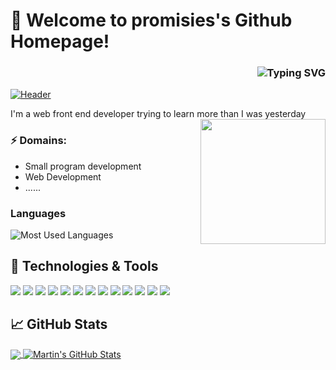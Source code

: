 # 🎉 Welcome to promisies's Github Homepage!
<h3 align="right"><img src="https://readme-typing-svg.demolab.com?font=Fira+Code&size=30&duration=4000&pause=4998&color=F767D2FF&vCenter=true&repeat=false&width=435&lines=Hi,+ visitor🌹" alt="Typing SVG" /> </h1>

[![Header](https://raw.githubusercontent.com/MartinHeinz/MartinHeinz/master/readme_header.png "Header")](https://martinheinz.dev/)

I'm a web front end developer trying to learn more than I was yesterday
<img align='right' src='https://media.giphy.com/media/bcKmIWkUMCjVm/giphy.gif' width='200"'>


### ⚡ Domains:
- Small program development
- Web Development
- ......



### Languages
![Most Used Languages](https://github-readme-stats.vercel.app/api/top-langs/?username=promisies&theme=dark&layout=compact)

## 🔧 Technologies & Tools
![](https://img.shields.io/badge/OS-Linux-informational?style=flat&logo=linux&logoColor=white&color=2bbc8a)
![](https://img.shields.io/badge/Editor-IntelliJ_IDEA-informational?style=flat&logo=intellij-idea&logoColor=white&color=2bbc8a)
![](https://img.shields.io/badge/Code-Python-informational?style=flat&logo=python&logoColor=white&color=2bbc8a)
![](https://img.shields.io/badge/Code-JavaScript-informational?style=flat&logo=javascript&logoColor=white&color=2bbc8a)
![](https://img.shields.io/badge/Code-Golang-informational?style=flat&logo=go&logoColor=white&color=2bbc8a)
![](https://img.shields.io/badge/Code-Make-informational?style=flat&logo=cmake&logoColor=white&color=2bbc8a)
![](https://img.shields.io/badge/Code-Vue-informational?style=flat&logo=vue.js&logoColor=white&color=2bbc8a)
![](https://img.shields.io/badge/Shell-Bash-informational?style=flat&logo=gnu-bash&logoColor=white&color=2bbc8a)
![](https://img.shields.io/badge/Tools-PostgreSQL-informational?style=flat&logo=postgresql&logoColor=white&color=2bbc8a)
![](https://img.shields.io/badge/Tools-Docker-informational?style=flat&logo=docker&logoColor=white&color=2bbc8a)
![](https://img.shields.io/badge/Tools-Kubernetes-informational?style=flat&logo=kubernetes&logoColor=white&color=2bbc8a)
![](https://img.shields.io/badge/Tools-Red_Hat_OpenShift-informational?style=flat&logo=red-hat-open-shift&logoColor=white&color=2bbc8a)
![](https://img.shields.io/badge/Cloud-Digital_Ocean-informational?style=flat&logo=digitalocean&logoColor=white&color=2bbc8a)

## &#x1f4c8; GitHub Stats

<a href="https://github.com/promisies/promisies">
  <img align="center" src="https://github-readme-stats.vercel.app/api/top-langs/?username=promisies&hide=java,html,tex&title_color=ffffff&text_color=c9cacc&icon_color=2bbc8a&bg_color=1d1f21&langs_count=3" />
</a>
<a href="https://github.com/promisies/promisies">
  <img align="center" src="https://github-readme-stats.vercel.app/api?username=promisies&show_icons=true&line_height=27&count_private=true&title_color=ffffff&text_color=c9cacc&icon_color=2bbc8a&bg_color=1d1f21" alt="Martin's GitHub Stats" />
</a>



